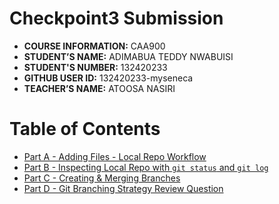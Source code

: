 # Checkpoint3 Submission

- **COURSE INFORMATION:** CAA900
- **STUDENT’S NAME:** ADIMABUA TEDDY NWABUISI
- **STUDENT'S NUMBER:** 132420233
- **GITHUB USER ID:** 132420233-myseneca
- **TEACHER’S NAME:** ATOOSA NASIRI
  
# Table of Contents

- [Part A - Adding Files - Local Repo Workflow](#adding-files-local-repo-workflow)
- [Part B - Inspecting Local Repo with `git status` and `git log`](#inspecting-local-repo-with-`git-status`-and-`git-log`)
- [Part C - Creating & Merging Branches](#creating-and-merging-branches)
- [Part D - Git Branching Strategy Review Question](#branching-strategy-review-question)

